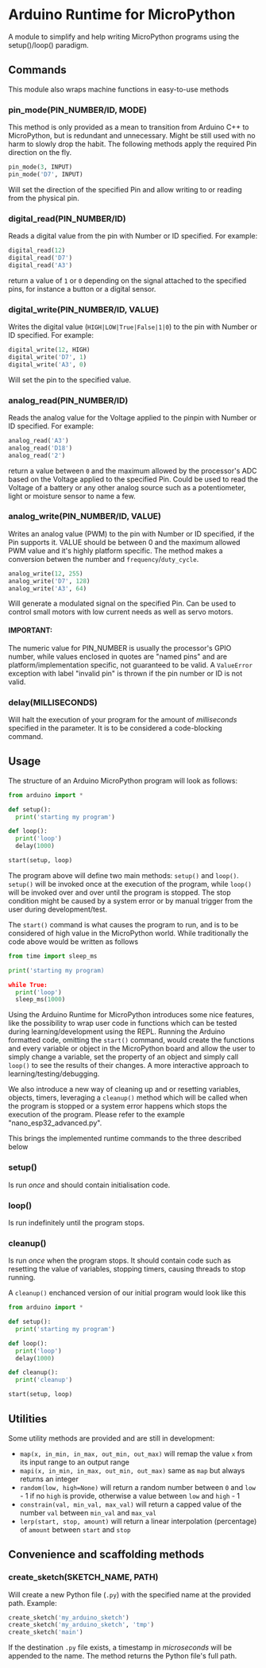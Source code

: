 # Arduino Runtime for MicroPython

A module to simplify and help writing MicroPython programs using the setup()/loop() paradigm.

## Commands
This module also wraps machine functions in easy-to-use methods

### pin_mode(PIN_NUMBER/ID, MODE)

This method is only provided as a mean to transition from Arduino C++ to MicroPython, but is redundant and unnecessary.
Might be still used with no harm to slowly drop the habit.
The following methods apply the required Pin direction on the fly.

```Python
pin_mode(3, INPUT)
pin_mode('D7', INPUT)
```

Will set the direction of the specified Pin and allow writing to or reading from the physical pin.

### digital_read(PIN_NUMBER/ID)

Reads a digital value from the pin with Number or ID specified.
For example:

```Python
digital_read(12)
digital_read('D7')
digital_read('A3')
```

return a value of `1` or `0` depending on the signal attached to the specified pins, for instance a button or a digital sensor.


### digital_write(PIN_NUMBER/ID, VALUE)

Writes the digital value (`HIGH|LOW|True|False|1|0`) to the pin with Number or ID specified.
For example:

```Python
digital_write(12, HIGH)
digital_write('D7', 1)
digital_write('A3', 0)
```

Will set the pin to the specified value.


### analog_read(PIN_NUMBER/ID)

Reads the analog value for the Voltage applied to the pinpin with Number or ID specified.
For example:

```Python
analog_read('A3')
analog_read('D18')
analog_read('2')
```

return a value between `0` and the maximum allowed by the processor's ADC based on the Voltage applied to the specified Pin.
Could be used to read the Voltage of a battery or any other analog source such as a potentiometer, light or moisture sensor to name a few.

### analog_write(PIN_NUMBER/ID, VALUE)

Writes an analog value (PWM) to the pin with Number or ID specified, if the Pin supports it.
VALUE should be between 0 and the maximum allowed PWM value and it's highly platform specific.
The method makes a conversion betwen the number and `frequency`/`duty_cycle`.

```Python
analog_write(12, 255)
analog_write('D7', 128)
analog_write('A3', 64)
```

Will generate a modulated signal on the specified Pin.
Can be used to control small motors with low current needs as well as servo motors.

#### IMPORTANT:

The numeric value for PIN_NUMBER is usually the processor's GPIO number, while values enclosed in quotes are "named pins" and are platform/implementation specific, not guaranteed to be valid.
A `ValueError` exception with label "invalid pin" is thrown if the pin number or ID is not valid.

### delay(MILLISECONDS)

Will halt the execution of your program for the amount of _milliseconds_ specified in the parameter.
It is to be considered a code-blocking command.


## Usage

The structure of an Arduino MicroPython program will look as follows:

```Python
from arduino import *

def setup():
  print('starting my program')

def loop():
  print('loop')
  delay(1000)

start(setup, loop)
```

The program above will define two main methods: `setup()` and `loop()`.
`setup()` will be invoked once at the execution of the program, while `loop()` will be invoked over and over until the program is stopped.
The stop condition might be caused by a system error or by manual trigger from the user during development/test.

The `start()` command is what causes the program to run, and is to be considered of high value in the MicroPython world.
While traditionally the code above would be written as follows

```Python
from time import sleep_ms

print('starting my program)

while True:
  print('loop')
  sleep_ms(1000)
```

Using the Arduino Runtime for MicroPython introduces some nice features, like the possibility to wrap user code in functions which can be tested during learning/development using the REPL.
Running the Arduino formatted code, omitting the `start()` command, would create the functions and every variable or object in the MicroPython board and allow the user to simply change a variable, set the property of an object and simply call `loop()` to see the results of their changes.
A more interactive approach to learning/testing/debugging.

We also introduce a new way of cleaning up and or resetting variables, objects, timers, leveraging a `cleanup()` method which will be called when the program is stopped or a system error happens which stops the execution of the program.
Please refer to the example "nano_esp32_advanced.py".

This brings the implemented runtime commands to the three described below

### setup()

Is run _once_ and should contain initialisation code.

### loop()
Is run indefinitely until the program stops.

### cleanup()
Is run _once_ when the program stops.
It should contain code such as resetting the value of variables, stopping timers, causing threads to stop running.

A `cleanup()` enchanced version of our initial program would look like this

```Python
from arduino import *

def setup():
  print('starting my program')

def loop():
  print('loop')
  delay(1000)

def cleanup():
  print('cleanup')

start(setup, loop)
```

## Utilities

Some utility methods are provided and are still in development:
* `map(x, in_min, in_max, out_min, out_max)`
  will remap the value `x` from its input range to an output range
* `mapi(x, in_min, in_max, out_min, out_max)`
  same as `map` but always returns an integer
* `random(low, high=None)`
  will return a random number between `0` and `low` - 1 if no `high` is provide, otherwise a value between `low` and `high` - 1
* `constrain(val, min_val, max_val)`
  will return a capped value of the number `val` between `min_val` and `max_val`
* `lerp(start, stop, amount)`
  will return a linear interpolation (percentage) of `amount` between `start` and `stop`

## Convenience and scaffolding methods

### create_sketch(SKETCH_NAME, PATH)

Will create a new Python file (`.py`) with the specified name at the provided path.
Example:

```Python
create_sketch('my_arduino_sketch')
create_sketch('my_arduino_sketch', 'tmp')
create_sketch('main')
```

If the destination `.py` file exists, a timestamp in _microseconds_ will be appended to the name.
The method returns the Python file's full path.


